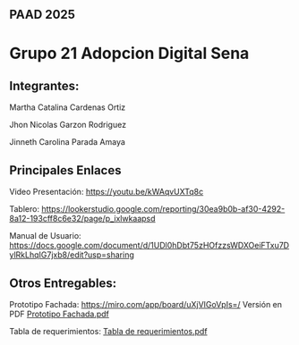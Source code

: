 ## PAAD 2025
# Grupo 21 Adopcion Digital Sena

## Integrantes:

Martha Catalina Cardenas Ortiz

Jhon Nicolas Garzon Rodriguez

Jinneth Carolina Parada Amaya

## Principales Enlaces

Video Presentación: https://youtu.be/kWAqvUXTq8c

Tablero: https://lookerstudio.google.com/reporting/30ea9b0b-af30-4292-8a12-193cff8c6e32/page/p_ixlwkaapsd

Manual de Usuario: https://docs.google.com/document/d/1UDl0hDbt75zHOfzzsWDXOeiFTxu7DylRkLhqIG7jxb8/edit?usp=sharing

## Otros Entregables:

Prototipo Fachada: https://miro.com/app/board/uXjVIGoVpIs=/  Versión en PDF [Prototipo Fachada.pdf](https://github.com/CarolinaParada07/PAAD_G21_AdopcionDigitalSena/blob/main/MIAD%20-%20PAAD%20-%20PAPER%20PROTOTYPE.pdf)

Tabla de requerimientos: [Tabla de requerimientos.pdf](https://github.com/CarolinaParada07/PAAD_G21_AdopcionDigitalSena/blob/main/Tabla%20de%20requerimientos.pdf)

